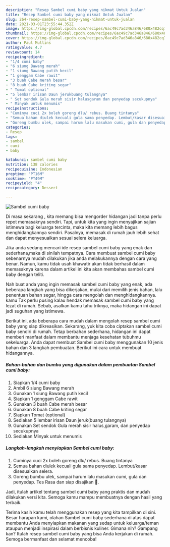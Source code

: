 ```yaml
---
description: "Resep Sambel cumi baby yang nikmat Untuk Jualan"
title: "Resep Sambel cumi baby yang nikmat Untuk Jualan"
slug: 264-resep-sambel-cumi-baby-yang-nikmat-untuk-jualan
date: 2021-03-01T23:55:44.352Z
image: https://img-global.cpcdn.com/recipes/6ac49c7ad346a846/680x482cq70/sambel-cumi-baby-foto-resep-utama.jpg
thumbnail: https://img-global.cpcdn.com/recipes/6ac49c7ad346a846/680x482cq70/sambel-cumi-baby-foto-resep-utama.jpg
cover: https://img-global.cpcdn.com/recipes/6ac49c7ad346a846/680x482cq70/sambel-cumi-baby-foto-resep-utama.jpg
author: Paul Mullins
ratingvalue: 4.7
reviewcount: 14
recipeingredient:
- "1/4 cumi baby"
- "6 siung Bawang merah"
- "1 siung Bawang putih kecil"
- "1 genggam Cabe rawit"
- "3 buah Cabe merah besar"
- "8 buah Cabe kriting segar"
- " Tomat optional"
- "5 lembar irisan Daun jerukbuang tulangnya"
- " Set sendok Gula merah sisir halusgaram dan penyedap secukupnya"
- " Minyak untuk menumis"
recipeinstructions:
- "Cuminya cuci 2x boleh goreng dlu/ rebus. Buang tintanya"
- "Semua bahan diulek kecuali gula sama penyedap. Lembut/kasar disesuaikan selera."
- "Goreng bumbu ulek, sampai harum lalu masukan cumi, gula dan penyedap. Tes Rasa dan siap disajikan 🤗."
categories:
- Resep
tags:
- sambel
- cumi
- baby

katakunci: sambel cumi baby 
nutrition: 138 calories
recipecuisine: Indonesian
preptime: "PT16M"
cooktime: "PT49M"
recipeyield: "4"
recipecategory: Dessert

---
```



![Sambel cumi baby](https://img-global.cpcdn.com/recipes/6ac49c7ad346a846/680x482cq70/sambel-cumi-baby-foto-resep-utama.jpg)

Di masa  sekarang , kita memang bisa mengorder hidangan jadi tanpa perlu repot memasaknya sendiri. Tapi, untuk kita yang ingin menyajikan sajian istimewa bagi keluarga tercinta, maka kita memang lebih bagus menghidangkannya sendiri. Pasalnya, memasak di rumah jauh lebih sehat dan dapat menyesuaikan sesuai selera keluarga.

Jika anda sedang mencari ide resep sambel cumi baby yang enak dan sederhana,maka di sinilah tempatnya. Cara membuat sambel cumi baby  sebenarnya mudah dilakukan jika anda melakukannya dengan cara yang benar. Namun, kamu tidak usah khawatir akan tidak berhasil dalam memasaknya 
karena dalam artikel ini kita akan membahas sambel cumi baby dengan teliti.  



Nah buat anda yang ingin memasak sambel cumi baby yang enak, ada beberapa langkah yang bisa dikerjakan, mulai dari memilih jenis bahan, lalu penentuan bahan segar, hingga cara mengolah dan menghidangkannya. kamu Tak perlu pusing kalau hendak memasak sambel cumi baby yang lezat di rumah. Sebab, asalkan kamu  tahu triknya, maka hidangan ini dapat jadi suguhan yang istimewa.

Berikut ini, ada beberapa cara mudah dalam mengolah resep sambel cumi baby yang siap dikreasikan. Sekarang, yuk kita coba ciptakan sambel cumi baby sendiri di rumah. Tetap berbahan sederhana, hidangan ini dapat memberi manfaat dalam membantu menjaga kesehatan tubuhmu sekeluarga. Anda dapat membuat Sambel cumi baby menggunakan 10 jenis bahan dan 3 langkah pembuatan. Berikut ini cara untuk membuat hidangannya.

<!--inarticleads1-->

##### Bahan-bahan dan bumbu yang digunakan dalam pembuatan Sambel cumi baby:

1. Siapkan 1/4 cumi baby
1. Ambil 6 siung Bawang merah
1. Gunakan 1 siung Bawang putih kecil
1. Siapkan 1 genggam Cabe rawit
1. Gunakan 3 buah Cabe merah besar
1. Gunakan 8 buah Cabe kriting segar
1. Siapkan  Tomat (optional)
1. Sediakan 5 lembar irisan Daun jeruk(buang tulangnya)
1. Gunakan  Set sendok Gula merah sisir halus,garam, dan penyedap secukupnya
1. Sediakan  Minyak untuk menumis




<!--inarticleads2-->

##### Langkah-langkah menyiapkan Sambel cumi baby:

1. Cuminya cuci 2x boleh goreng dlu/ rebus. Buang tintanya
1. Semua bahan diulek kecuali gula sama penyedap. Lembut/kasar disesuaikan selera.
1. Goreng bumbu ulek, sampai harum lalu masukan cumi, gula dan penyedap. Tes Rasa dan siap disajikan 🤗.




Jadi, itulah artikel tentang  sambel cumi baby  yang praktis dan mudah dilakukan versi kita. Semoga kamu mampu membuatnya dengan hasil yang terbaik. 

Terima kasih kamu telah menggunakan resep yang kita tampilkan di sini. Besar harapan kami, olahan  Sambel cumi baby sederhana di atas dapat membantu Anda menyiapkan makanan yang sedap untuk keluarga/teman ataupun menjadi inspirasi dalam berbisnis kuliner. Gimana nih? Gampang kan? Itulah resep sambel cumi baby yang bisa Anda kerjakan di rumah. Semoga bermanfaat dan selamat mencoba!

